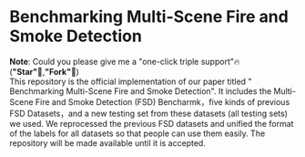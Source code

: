 # Benchmarking Multi-Scene Fire and Smoke Detection

**Note**: Could you please give me a "one-click triple support"🔥 (**"Star"**🚀,**"Fork"**🔖)<br>
This repository is the official implementation of our paper titled " Benchmarking Multi-Scene Fire and Smoke Detection". It includes the Multi-Scene Fire and Smoke Detection (FSD) Bencharmk，five kinds of previous FSD Datasets，and a new testing set from these datasets (all testing sets) we used. We reprocessed the previous FSD datasets and unified the format of the labels for all datasets so that people can use them easily. The repository will be made available until it is accepted.
